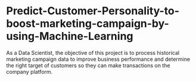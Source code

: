 # Predict-Customer-Personality-to-boost-marketing-campaign-by-using-Machine-Learning
As a Data Scientist, the objective of this project is to process historical marketing campaign data to improve business performance and determine the right target of customers so they can make transactions on the company platform.
